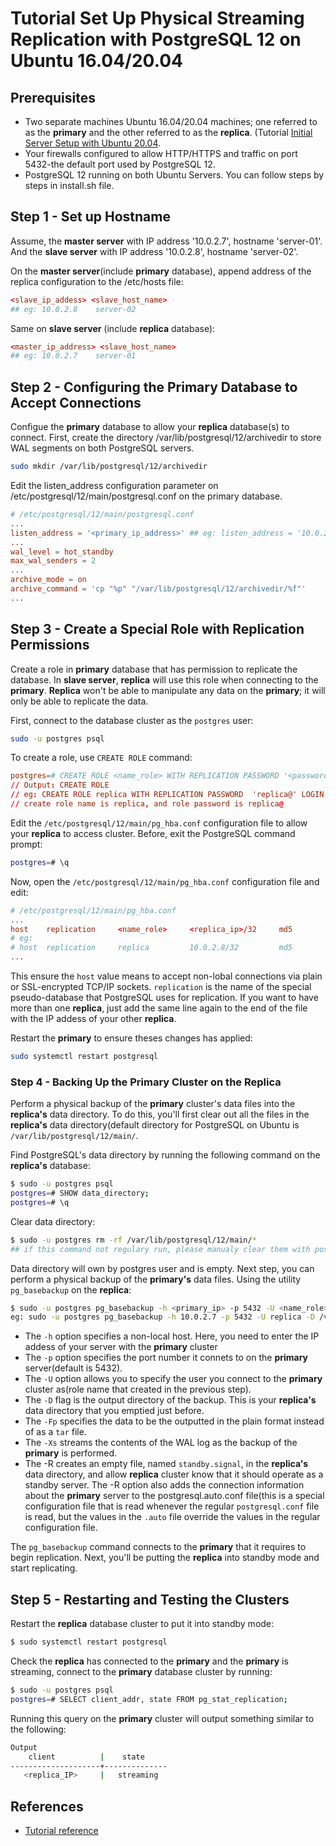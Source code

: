 # Tutorial Set Up Physical Streaming Replication with PostgreSQL 12 on Ubuntu 16.04/20.04

## Prerequisites

- Two separate machines Ubuntu 16.04/20.04 machines;
  one referred to as the **primary** and the other referred to as the **replica**.
  (Tutorial [Initial Server Setup with Ubuntu 20.04](https://www.digitalocean.com/community/tutorials/initial-server-setup-with-ubuntu-20-04).
- Your firewalls configured to allow HTTP/HTTPS and traffic on port 5432-the default port used by PostgreSQL 12.
- PostgreSQL 12 running on both Ubuntu Servers. You can follow steps by steps in install.sh file.

## Step 1 - Set up Hostname

Assume, the **master server** with IP address '10.0.2.7', hostname 'server-01'. And the **slave server** with IP address '10.0.2.8', hostname 'server-02'.

On the **master server**(include **primary** database), append address of the replica configuration to the /etc/hosts file:

```conf
<slave_ip_addess> <slave_host_name>
## eg: 10.0.2.8    server-02
```

Same on **slave server** (include **replica** database):

```conf
<master_ip_address> <slave_host_name>
## eg: 10.0.2.7    server-01
```

## Step 2 - Configuring the Primary Database to Accept Connections

Configue the **primary** database to allow your **replica** database(s) to connect.
First, create the directory /var/lib/postgresql/12/archivedir to store WAL segments on both PostgreSQL servers.

```bash
sudo mkdir /var/lib/postgresql/12/archivedir
```

Edit the listen_address configuration parameter on /etc/postgresql/12/main/postgresql.conf on the primary database.

```conf
# /etc/postgresql/12/main/postgresql.conf
...
listen_address = '<primary_ip_address>' ## eg: listen_address = '10.0.2.7'
...
wal_level = hot_standby
max_wal_senders = 2
...
archive_mode = on
archive_command = 'cp "%p" "/var/lib/postgresql/12/archivedir/%f"'
...
```

## Step 3 - Create a Special Role with Replication Permissions

Create a role in **primary** database that has permission to replicate the database.
In **slave server**, **replica** will use this role when connecting to the **primary**.
**Replica** won't be able to manipulate any data on the **primary**; it will only be able to replicate the data.

First, connect to the database cluster as the `postgres` user:

```bash
sudo -u postgres psql
```

To create a role, use `CREATE ROLE` command:

```conf
postgres=# CREATE ROLE <name_role> WITH REPLICATION PASSWORD '<password>' LOGIN;
// Output: CREATE ROLE
// eg: CREATE ROLE replica WITH REPLICATION PASSWORD  'replica@' LOGIN;
// create role name is replica, and role password is replica@
```

Edit the `/etc/postgresql/12/main/pg_hba.conf` configuration file to allow your **replica** to access cluster. Before, exit the PostgreSQL command prompt:

```bash
postgres=# \q
```

Now, open the `/etc/postgresql/12/main/pg_hba.conf` configuration file and edit:

```conf
# /etc/postgresql/12/main/pg_hba.conf
...
host 	replication		<name_role>		<replica_ip>/32		md5
# eg:
# host	replication 	replica			10.0.2.8/32			md5
...
```

This ensure the `host` value means to accept non-lobal connections via plain or SSL-encrypted TCP/IP sockets.
`replication` is the name of the special pseudo-database that PostgreSQL uses for replication.
If you want to have more than one **replica**, just add the same line again to the end of the file with the IP addess of your other **replica**.

Restart the **primary** to ensure theses changes has applied:

```bash
sudo systemctl restart postgresql
```

### Step 4 - Backing Up the Primary Cluster on the Replica

Perform a physical backup of the **primary** cluster's data files into the **replica's** data directory.
To do this, you'll first clear out all the files in the **replica's** data directory(default directory for PostgreSQL on Ubuntu is `/var/lib/postgresql/12/main/`.

Find PostgreSQL's data directory by running the following command on the **replica's** database:

```bash
$ sudo -u postgres psql
postgres=# SHOW data_directory;
postgres=# \q
```

Clear data directory:

```bash
$ sudo -u postgres rm -rf /var/lib/postgresql/12/main/*
## if this command not regulary run, please manualy clear them with postgres permission
```

Data directory will own by postgres user and is empty. Next step, you can perform a physical backup of the **primary's** data files.
Using the utility `pg_basebackup` on the **replica**:

```bash
$ sudo -u postgres pg_basebackup -h <primary_ip> -p 5432 -U <name_role> -D /var/lib/postgresql/12/main/ -Fp -Xs -R
eg: sudo -u postgres pg_basebackup -h 10.0.2.7 -p 5432 -U replica -D /var/lib/postgresql/12/main/ -Fp -Xs -R
```

- The `-h` option specifies a non-local host. Here, you need to enter the IP addess of your server with the **primary** cluster
- The `-p` option specifies the port number it connets to on the **primary** server(default is 5432).
- The `-U` option allows you to specify the user you connect to the **primary** cluster as(role name that created in the previous step).
- The `-D` flag is the output directory of the backup. This is your **replica's** data directory that you emptied just before.
- The `-Fp` specifies the data to be the outputted in the plain format instead of as a `tar` file.
- The `-Xs` streams the contents of the WAL log as the backup of the **primary** is performed.
- The -R creates an empty file, named `standby.signal`, in the **replica's** data directory, and allow **replica** cluster know that it should operate as a standby server. The -R option also adds the connection information about the **primary** server to the postgresql.auto.conf file(this is a special configuration file that is read whenever the regular `postgresql.conf` file is read, but the values in the `.auto` file override the values in the regular configuration file.

The `pg_basebackup` command connects to the **primary** that it requires to begin replication. Next, you'll be putting the **replica** into standby mode and start replicating.

## Step 5 - Restarting and Testing the Clusters

Restart the **replica** database cluster to put it into standby mode:

```bash
$ sudo systemctl restart postgresql
```

Check the **replica** has connected to the **primary** and the **primary** is streaming, connect to the **primary** database cluster by running:

```bash
$ sudo -u postgres psql
postgres=# SELECT client_addr, state FROM pg_stat_replication;
```

Running this query on the **primary** cluster will output something similar to the following:

```bash
Output
    client          |    state
--------------------+--------------
   <replica_IP>     |   streaming
```

## References

- [Tutorial reference](https://www.digitalocean.com/community/tutorials/how-to-set-up-physical-streaming-replication-with-postgresql-12-on-ubuntu-20-04)
